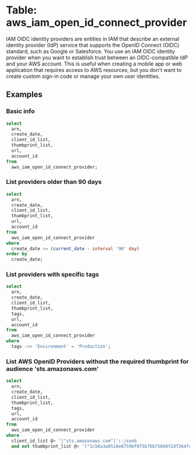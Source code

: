 # Table: aws_iam_open_id_connect_provider

IAM OIDC identity providers are entities in IAM that describe an external identity provider (IdP) service that supports the OpenID Connect (OIDC) standard, such as Google or Salesforce. You use an IAM OIDC identity provider when you want to establish trust between an OIDC-compatible IdP and your AWS account. This is useful when creating a mobile app or web application that requires access to AWS resources, but you don't want to create custom sign-in code or manage your own user identities.

## Examples

### Basic info

```sql
select
  arn,
  create_date,
  client_id_list,
  thumbprint_list,
  url,
  account_id
from
  aws_iam_open_id_connect_provider;
```

### List providers older than 90 days

```sql
select
  arn,
  create_date,
  client_id_list,
  thumbprint_list,
  url,
  account_id
from
  aws_iam_open_id_connect_provider
where
  create_date <= (current_date - interval '90' day)
order by
  create_date;
```

### List providers with specific tags

```sql
select
  arn,
  create_date,
  client_id_list,
  thumbprint_list,
  tags,
  url,
  account_id
from
  aws_iam_open_id_connect_provider
where
  tags ->> 'Environment' = 'Production';
```

### List AWS OpenID Providers without the required thumbprint for audience 'sts.amazonaws.com'

```sql
select
  arn,
  create_date,
  client_id_list,
  thumbprint_list,
  tags,
  url,
  account_id
from
  aws_iam_open_id_connect_provider
where
  client_id_list @> '["sts.amazonaws.com"]'::jsonb
  and not thumbprint_list @> '["1c58a3a8518e8759bf075b76b750d4f2df264fcd", "6938fd4d98bab03faadb97b34396831e3780aea1"]'::jsonb
